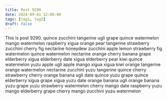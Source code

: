 ```yaml
---
title: Post 9290
date: 2024-09-01 12:00:00
tags: [tag1, tag2]
draft: false
---
```

This is post 9290.
quince
zucchini
tangerine
ugli
grape
quince
watermelon
mango
watermelon
raspberry
xigua
orange
pear
tangerine
strawberry
zucchini
cherry
fig
nectarine
honeydew
zucchini
apple
lemon
strawberry
fig
watermelon
quince
watermelon
nectarine
orange
cherry
banana
grape
elderberry
xigua
elderberry
date
xigua
elderberry
pear
kiwi
quince
watermelon
yuzu
apple
ugli
apple
mango
xigua
xigua
kiwi
orange
tangerine
orange
watermelon
nectarine
zucchini
yuzu
tangerine
quince
cherry
strawberry
cherry
orange
banana
ugli
date
quince
yuzu
grape
quince
elderberry
xigua
grape
xigua
yuzu
date
orange
banana
ugli
orange
banana
yuzu
grape
yuzu
strawberry
watermelon
cherry
mango
date
raspberry
yuzu
mango
elderberry
grape
cherry
mango
zucchini
yuzu
watermelon
